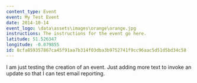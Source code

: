 ```yaml
---
content_type: Event
event: My Test Event
date: 2014-10-14
event_logo: \data\assets\images\orange\orange.jpg
instructions: The instructions for the event go here.
latitude: 51.526347
longitude: -0.079855
id: 8cfa859357867ca45f91aa7b314f03dba3b9752741f9cc96aac5d51d5bd34c58
---
```


I am just testing the creation of an event.  Just adding more text to invoke an update so that I can test email reporting.